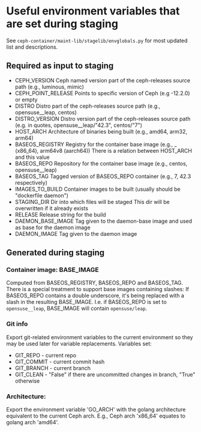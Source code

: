 # Useful environment variables that are set during staging
See `ceph-container/maint-lib/stagelib/envglobals.py` for most updated list and descriptions.

<!-- generated via cd ../maint-lib ; python3 -m stagelib.envglobals -->

## Required as input to staging

* CEPH_VERSION       Ceph named version part of the ceph-releases source path
                     (e.g., luminous, mimic)
* CEPH_POINT_RELEASE Points to specific version of Ceph (e.g -12.2.0) or empty
* DISTRO             Distro part of the ceph-releases source path (e.g., opensuse__leap, centos)
* DISTRO_VERSION     Distro version part of the ceph-releases source path
                     (e.g. in quotes, opensuse__leap/"42.3", centos/"7")
* HOST_ARCH          Architecture of binaries being built (e.g., amd64, arm32, arm64)
* BASEOS_REGISTRY    Registry for the container base image (e.g., _ (x86_64), arm64v8 (aarch64))
                     There is a relation between HOST_ARCH and this value
* BASEOS_REPO        Repository for the container base image (e.g., centos, opensuse__leap)
* BASEOS_TAG         Tagged version of BASEOS_REPO container (e.g., 7, 42.3 respectively)
* IMAGES_TO_BUILD    Container images to be built (usually should be "dockerfile daemon")
* STAGING_DIR        Dir into which files will be staged
                     This dir will be overwritten if it already exists
* RELEASE            Release string for the build
* DAEMON_BASE_IMAGE  Tag given to the daemon-base image and used as base for the daemon image
* DAEMON_IMAGE       Tag given to the daemon image

## Generated during staging

### Container image: BASE_IMAGE

Computed from BASEOS_REGISTRY, BASEOS_REPO and BASEOS_TAG. There is a special treatment to
support base images containing slashes: If BASEOS_REPO contains a double underscore, it's
being replaced with a slash in the resulting BASE_IMAGE. I.e. if BASEOS_REPO is set to
`opensuse__leap`, BASE_IMAGE will contain `opensuse/leap`.
    

### Git info

Export git-related environment variables to the current environment so they may be used later
for variable replacements.
Variables set:

- GIT_REPO - current repo
- GIT_COMMIT - current commit hash
- GIT_BRANCH - current branch
- GIT_CLEAN - "False" if there are uncommitted changes in branch, "True" otherwise
 
### Architecture:

Export the environment variable 'GO_ARCH' with the golang architecture equivalent to the
current Ceph arch. E.g., Ceph arch 'x86_64' equates to golang arch 'amd64'.
